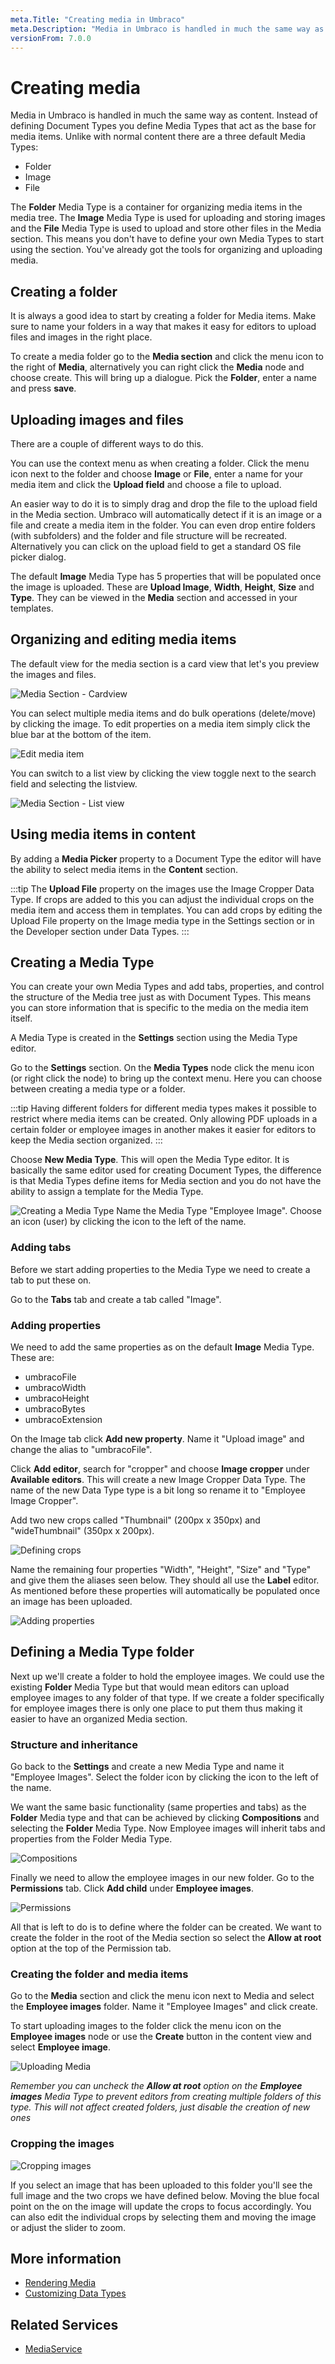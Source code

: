 ```yaml
---
meta.Title: "Creating media in Umbraco"
meta.Description: "Media in Umbraco is handled in much the same way as content. From the backoffice you can upload and create media items, such as images and files."
versionFrom: 7.0.0
---
```


# Creating media
Media in Umbraco is handled in much the same way as content. Instead of defining Document Types you define Media Types that act as the base for media items. Unlike with normal content there are a three default Media Types:

- Folder
- Image
- File

The __Folder__ Media Type is a container for organizing media items in the media tree. The __Image__ Media Type is used for uploading and storing images and the __File__ Media Type is used to upload and store other files in the Media section. This means you don't have to define your own Media Types to start using the section. You've already got the tools for organizing and uploading media.

## Creating a folder
It is always a good idea to start by creating a folder for Media items. Make sure to name your folders in a way that makes it easy for editors to upload files and images in the right place.

To create a media folder go to the __Media section__ and click the menu icon to the right of __Media__, alternatively you can right click the __Media__ node and choose create. This will bring up a dialogue. Pick the __Folder__, enter a name and press __save__.

## Uploading images and files
There are a couple of different ways to do this. 

You can use the context menu as when creating a folder. Click the menu icon next to the folder and choose __Image__ or __File__, enter a name for your media item and click the __Upload field__ and choose a file to upload.

An easier way to do it is to simply drag and drop the file to the upload field in the Media section. Umbraco will automatically detect if it is an image or a file and create a media item in the folder. You can even drop entire folders (with subfolders) and the folder and file structure will be recreated. Alternatively you can click on the upload field to get a standard OS file picker dialog.

The default __Image__ Media Type has 5 properties that will be populated once the image is uploaded. These are __Upload Image__, __Width__, __Height__, __Size__ and __Type__. They can be viewed in the __Media__ section and accessed in your templates.

## Organizing and editing media items
The default view for the media section is a card view that let's you preview the images and files.

![Media Section - Cardview](images/Creating-Media-Cardview.jpg)

You can select multiple media items and do bulk operations (delete/move) by clicking the image. To edit properties on a media item simply click the blue bar at the bottom of the item.

![Edit media item](images/Creating-Media-Edit.jpg?width=200px)

You can switch to a list view by clicking the view toggle next to the search field and selecting the listview.

![Media Section - List view](images/Creating-Media-Listview.jpg)

## Using media items in content
By adding a __Media Picker__ property to a Document Type the editor will have the ability to select media items in the __Content__ section.

:::tip
The __Upload File__ property on the images use the Image Cropper Data Type. If crops are added to this you can adjust the individual crops on the media item and access them in templates. You can add crops by editing the Upload File property on the Image media type in the Settings section or in the Developer section under Data Types.
:::

## Creating a Media Type
You can create your own Media Types and add tabs, properties, and control the structure of the Media tree just as with Document Types. This means you can store information that is specific to the media on the media item itself.

A Media Type is created in the __Settings__ section using the Media Type editor.

Go to the __Settings__ section. On the __Media Types__ node click the menu icon (or right click the node) to bring up the context menu. Here you can choose between creating a media type or a folder.

:::tip
Having different folders for different media types makes it possible to restrict where media items can be created. Only allowing PDF uploads in a certain folder or employee images in another makes it easier for editors to keep the Media section organized.
:::

Choose __New Media Type__. This will open the Media Type editor. It is basically the same editor used for creating Document Types, the difference is that Media Types define items for Media section and you do not have the ability to assign a template for the Media Type.  

![Creating a Media Type](images/Creating-Media-Create-740.jpg)
Name the Media Type "Employee Image". Choose an icon (user) by clicking the icon to the left of the name.

### Adding tabs
Before we start adding properties to the Media Type we need to create a tab to put these on.

Go to the __Tabs__ tab and create a tab called "Image".

### Adding properties
We need to add the same properties as on the default __Image__ Media Type. These are:

- umbracoFile
- umbracoWidth
- umbracoHeight
- umbracoBytes
- umbracoExtension

On the Image tab click __Add new property__. Name it "Upload image" and change the alias to "umbracoFile".

Click __Add editor__, search for "cropper" and choose __Image cropper__ under __Available editors__. This will create a new Image Cropper Data Type. The name of the new Data Type type is a bit long so rename it to "Employee Image Cropper".

Add two new crops called "Thumbnail" (200px x 350px) and "wideThumbnail" (350px x 200px).

![Defining crops](images/Creating-Media-Crops-740.jpg)

Name the remaining four properties "Width", "Height", "Size" and "Type" and give them the aliases seen below. They should all use the __Label__ editor. As mentioned before these properties will automatically be populated once an image has been uploaded.

![Adding properties](images/Creating-Media-Properties-740.jpg)

## Defining a Media Type folder
Next up we'll create a folder to hold the employee images. We could use the existing __Folder__ Media Type but that would mean editors can upload employee images to any folder of that type. If we create a folder specifically for employee images there is only one place to put them thus making it easier to have an organized Media section.

### Structure and inheritance
Go back to the __Settings__ and create a new Media Type and name it "Employee Images". Select the folder icon by clicking the icon to the left of the name.

We want the same basic functionality (same properties and tabs) as the __Folder__ Media type and that can be achieved by clicking __Compositions__ and selecting the __Folder__ Media Type. Now Employee images will inherit tabs and properties from the Folder Media Type.

![Compositions](images/Creating-Media-Compositions.jpg)

Finally we need to allow the employee images in our new folder. Go to the __Permissions__ tab. Click __Add child__ under __Employee images__.

![Permissions](images/Creating-Media-Permissions.jpg)

All that is left to do is to define where the folder can be created. We want to create the folder in the root of the Media section so select the __Allow at root__ option at the top of the Permission tab.

### Creating the folder and media items
Go to the __Media__ section and click the menu icon next to Media and select the __Employee images__ folder. Name it "Employee Images" and click create.

To start uploading images to the folder click the menu icon on the __Employee images__ node or use the __Create__ button in the content view and select __Employee image__.

![Uploading Media](images/Creating-Media-Upload-740.jpg)

*Remember you can uncheck the __Allow at root__ option on the __Employee images__ Media Type to prevent editors from creating multiple folders of this type. This will not affect created folders, just disable the creation of new ones*

### Cropping the images
![Cropping images](images/Creating-Media-Cropping-740.jpg)

If you select an image that has been uploaded to this folder you'll see the full image and the two crops we have defined below. Moving the blue focal point on the on the image will update the crops to focus accordingly. You can also edit the individual crops by selecting them and moving the image or adjust the slider to zoom.

## More information
- [Rendering Media](../../Design/Rendering-Media/)
- [Customizing Data Types](../Data-Types/index.md)

## Related Services
- [MediaService](../../../Reference/Management/Services/MediaService.md)

